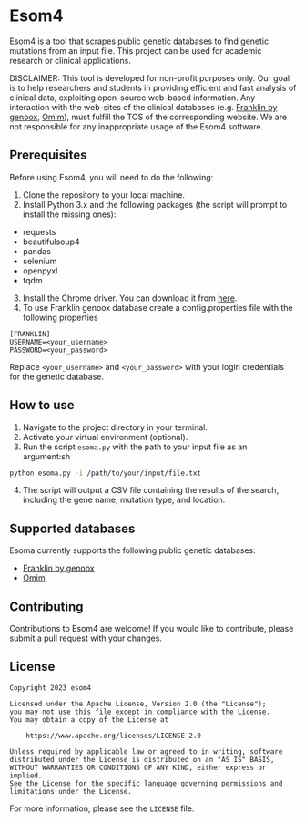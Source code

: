 # Esom4
Esom4 is a tool that scrapes public genetic databases to find genetic mutations from an input file. This project can be used for academic research or clinical applications.

DISCLAIMER: This tool is developed for non-profit purposes only. Our goal is to help researchers and students in providing efficient and fast analysis of clinical data, exploiting open-source web-based information. Any interaction with the web-sites of the clinical databases (e.g. [Franklin by genoox](https://franklin.genoox.com/clinical-db/home), [Omim](https://www.omim.org/)), must fulfill the TOS of the corresponding website. We are not responsible for any inappropriate usage of the Esom4 software.

## Prerequisites
Before using Esom4, you will need to do the following:
1. Clone the repository to your local machine.
2. Install Python 3.x and the following packages (the script will prompt to install the missing ones):
- requests
- beautifulsoup4
- pandas
- selenium
- openpyxl
- tqdm
3. Install the Chrome driver. You can download it from [here](https://sites.google.com/chromium.org/driver/).
4. To use Franklin genoox database create a config.properties file with the following properties
```
[FRANKLIN]
USERNAME=<your_username>
PASSWORD=<your_password>
```
Replace `<your_username>` and `<your_password>` with your login credentials for the genetic database.
## How to use
1. Navigate to the project directory in your terminal.
2. Activate your virtual environment (optional).
3. Run the script `esoma.py` with the path to your input file as an argument:sh
```sh
python esoma.py -i /path/to/your/input/file.txt
```
4. The script will output a CSV file containing the results of the search, including the gene name, mutation type, and location.
## Supported databases
Esoma currently supports the following public genetic databases:
- [Franklin by genoox](https://franklin.genoox.com/clinical-db/home)
- [Omim](https://www.omim.org/)

## Contributing
Contributions to Esom4 are welcome! If you would like to contribute, please submit a pull request with your changes.

## License

```
Copyright 2023 esom4

Licensed under the Apache License, Version 2.0 (the "License");
you may not use this file except in compliance with the License.
You may obtain a copy of the License at

    https://www.apache.org/licenses/LICENSE-2.0

Unless required by applicable law or agreed to in writing, software
distributed under the License is distributed on an "AS IS" BASIS,
WITHOUT WARRANTIES OR CONDITIONS OF ANY KIND, either express or implied.
See the License for the specific language governing permissions and
limitations under the License.
```

For more information, please see the ```LICENSE``` file.
